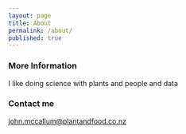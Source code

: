 ```yaml
---
layout: page
title: About
permalink: /about/
published: true
---
```


### More Information

I like doing science with plants and people and data

### Contact me

[john.mccallum@plantandfood.co.nz](mailto:john.mccallum@plantandfood.co.nz)
